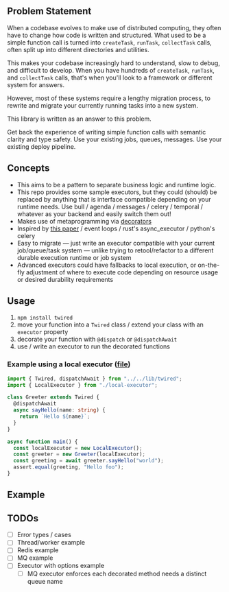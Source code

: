 ## Problem Statement

When a codebase evolves to make use of distributed computing, they often have to change how code is written and structured. What used to be a simple function call is turned into `createTask`, `runTask`, `collectTask` calls, often split up into different directories and utilities.

This makes your codebase increasingly hard to understand, slow to debug, and difficult to develop. When you have hundreds of `createTask`, `runTask`, and `collectTask` calls, that's when you'll look to a framework or different system for answers.

However, most of these systems require a lengthy migration process, to rewrite and migrate your currently running tasks into a new system.

This library is written as an answer to this problem.

Get back the experience of writing simple function calls with semantic clarity and type safety. Use your existing jobs, queues, messages. Use your existing deploy pipeline.

## Concepts

- This aims to be a pattern to separate business logic and runtime logic.
- This repo provides some sample executors, but they could (should) be replaced by anything that is interface compatible depending on your runtime needs. Use bull / agenda / messages / celery / temporal / whatever as your backend and easily switch them out!
- Makes use of metaprogramming via [decorators](https://2ality.com/2022/10/javascript-decorators.html)
- Inspired by [this paper](https://sigops.org/s/conferences/hotos/2023/papers/ghemawat.pdf) / event loops / rust's async_executor / python's celery
- Easy to migrate — just write an executor compatible with your current job/queue/task system — unlike trying to retool/refactor to a different durable execution runtime or job system
- Advanced executors could have fallbacks to local execution, or on-the-fly adjustment of where to execute code depending on resource usage or desired durability requirements


## Usage

1. `npm install twired`
2. move your function into a `Twired` class / extend your class with an `executor` property
3. decorate your function with `@dispatch` or `@dispatchAwait`
4. use / write an executor to run the decorated functions

### Example using a local executor ([file](examples/local-executor/example.ts))

```ts
import { Twired, dispatchAwait } from "../../lib/twired";
import { LocalExecutor } from "./local-executor";

class Greeter extends Twired {
  @dispatchAwait
  async sayHello(name: string) {
    return `Hello ${name}`;
  }
}

async function main() {
  const localExecutor = new LocalExecutor();
  const greeter = new Greeter(localExecutor);
  const greeting = await greeter.sayHello("world");
  assert.equal(greeting, "Hello foo");
}
```

## Example

## TODOs

- [ ] Error types / cases
- [ ] Thread/worker example
- [ ] Redis example
- [ ] MQ example
- [ ] Executor with options example
  - [ ] MQ executor enforces each decorated method needs a distinct queue name
